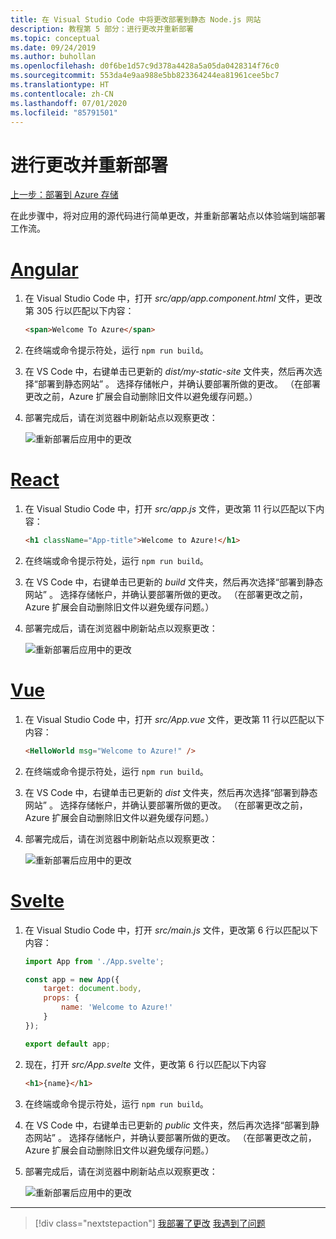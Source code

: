 ```yaml
---
title: 在 Visual Studio Code 中将更改部署到静态 Node.js 网站
description: 教程第 5 部分：进行更改并重新部署
ms.topic: conceptual
ms.date: 09/24/2019
ms.author: buhollan
ms.openlocfilehash: d0f6be1d57c9d378a4428a5a05da0428314f76c0
ms.sourcegitcommit: 553da4e9aa988e5bb823364244ea81961cee5bc7
ms.translationtype: HT
ms.contentlocale: zh-CN
ms.lasthandoff: 07/01/2020
ms.locfileid: "85791501"
---
```

# <a name="make-changes-and-redeploy"></a>进行更改并重新部署

[上一步：部署到 Azure 存储](tutorial-vscode-static-website-node-04.md)

在此步骤中，将对应用的源代码进行简单更改，并重新部署站点以体验端到端部署工作流。

# <a name="angular"></a>[Angular](#tab/angular)

1. 在 Visual Studio Code 中，打开 _src/app/app.component.html_ 文件，更改第 305 行以匹配以下内容：

    ```html
    <span>Welcome To Azure</span>
    ```

1. 在终端或命令提示符处，运行 `npm run build`。

1. 在 VS Code 中，右键单击已更新的 _dist/my-static-site_ 文件夹，然后再次选择“部署到静态网站”  。 选择存储帐户，并确认要部署所做的更改。 （在部署更改之前，Azure 扩展会自动删除旧文件以避免缓存问题。）

1. 部署完成后，请在浏览器中刷新站点以观察更改：

    ![重新部署后应用中的更改](media/static-website/updated-azure-app-angular.png)

# <a name="react"></a>[React](#tab/react)

1. 在 Visual Studio Code 中，打开 _src/app.js_ 文件，更改第 11 行以匹配以下内容：

    ```html
    <h1 className="App-title">Welcome to Azure!</h1>
    ```

1. 在终端或命令提示符处，运行 `npm run build`。

1. 在 VS Code 中，右键单击已更新的 _build_ 文件夹，然后再次选择“部署到静态网站”  。 选择存储帐户，并确认要部署所做的更改。 （在部署更改之前，Azure 扩展会自动删除旧文件以避免缓存问题。）

1. 部署完成后，请在浏览器中刷新站点以观察更改：

    ![重新部署后应用中的更改](media/static-website/updated-azure-app-react.png)

# <a name="vue"></a>[Vue](#tab/vue)

1. 在 Visual Studio Code 中，打开 _src/App.vue_ 文件，更改第 11 行以匹配以下内容：

    ```html
    <HelloWorld msg="Welcome to Azure!" />
    ```

1. 在终端或命令提示符处，运行 `npm run build`。

1. 在 VS Code 中，右键单击已更新的 _dist_ 文件夹，然后再次选择“部署到静态网站”  。 选择存储帐户，并确认要部署所做的更改。 （在部署更改之前，Azure 扩展会自动删除旧文件以避免缓存问题。）

1. 部署完成后，请在浏览器中刷新站点以观察更改：

    ![重新部署后应用中的更改](media/static-website/updated-azure-app-vue.png)

# <a name="svelte"></a>[Svelte](#tab/svelte)

1. 在 Visual Studio Code 中，打开 _src/main.js_ 文件，更改第 6 行以匹配以下内容：

    ```js
    import App from './App.svelte';

    const app = new App({
        target: document.body,
        props: {
            name: 'Welcome to Azure!'
        }
    });

    export default app;
    ```

2. 现在，打开 _src/App.svelte_ 文件，更改第 6 行以匹配以下内容

    ```html
    <h1>{name}</h1>
    ```

1. 在终端或命令提示符处，运行 `npm run build`。

1. 在 VS Code 中，右键单击已更新的 _public_ 文件夹，然后再次选择“部署到静态网站”  。 选择存储帐户，并确认要部署所做的更改。 （在部署更改之前，Azure 扩展会自动删除旧文件以避免缓存问题。）

1. 部署完成后，请在浏览器中刷新站点以观察更改：

    ![重新部署后应用中的更改](media/static-website/updated-azure-app-svelte.png)

---

> [!div class="nextstepaction"]
> [我部署了更改](tutorial-vscode-static-website-node-06.md) [我遇到了问题](https://www.research.net/r/PWZWZ52?tutorial=node-deployment-staticwebsite&step=code-change)
